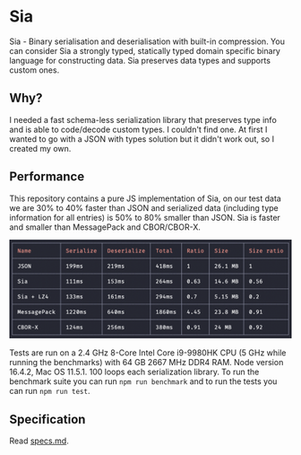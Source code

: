 # Sia

Sia - Binary serialisation and deserialisation with built-in compression. You can consider Sia a strongly typed,
statically typed domain specific binary language for constructing data. Sia preserves data types and supports custom ones.

## Why?

I needed a fast schema-less serialization library that preserves type info and is able to code/decode custom types.
I couldn't find one. At first I wanted to go with a JSON with types solution but it didn't work out, so
I created my own.

## Performance

This repository contains a pure JS implementation of Sia, on our test data we are 30% to 40% faster than JSON
and serialized data (including type information for all entries) is 50% to 80% smaller than JSON. Sia is faster
and smaller than MessagePack and CBOR/CBOR-X.

![Sia](./fast.png)

Tests are run on a 2.4 GHz 8-Core Intel Core i9-9980HK CPU (5 GHz while running the benchmarks)
with 64 GB 2667 MHz DDR4 RAM. Node version 16.4.2, Mac OS 11.5.1. 100 loops each serialization library.
To run the benchmark suite you can run `npm run benchmark` and to run the tests you can run `npm run test`.

## Specification

Read [specs.md](specs.md).
